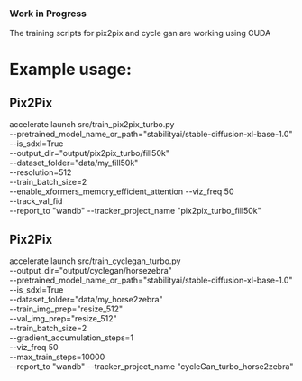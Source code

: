 ### Work in Progress

The training scripts for pix2pix and cycle gan are working using CUDA

# Example usage:

## Pix2Pix
accelerate launch src/train_pix2pix_turbo.py \
    --pretrained_model_name_or_path="stabilityai/stable-diffusion-xl-base-1.0" \
    --is_sdxl=True \
    --output_dir="output/pix2pix_turbo/fill50k" \
    --dataset_folder="data/my_fill50k" \
    --resolution=512 \
    --train_batch_size=2 \
    --enable_xformers_memory_efficient_attention --viz_freq 50 \
    --track_val_fid \
    --report_to "wandb" --tracker_project_name "pix2pix_turbo_fill50k"


## Pix2Pix
accelerate launch src/train_cyclegan_turbo.py \
    --output_dir="output/cyclegan/horsezebra" \
    --pretrained_model_name_or_path="stabilityai/stable-diffusion-xl-base-1.0"\
    --is_sdxl=True \
    --dataset_folder="data/my_horse2zebra" \
    --train_img_prep="resize_512" \
    --val_img_prep="resize_512" \
    --train_batch_size=2 \
    --gradient_accumulation_steps=1 \
    --viz_freq 50 \
    --max_train_steps=10000 \
    --report_to "wandb" --tracker_project_name "cycleGan_turbo_horse2zebra"
